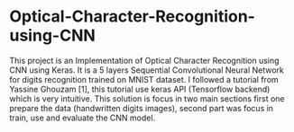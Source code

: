 # Optical-Character-Recognition-using-CNN
This project is an Implementation of Optical Character Recognition using CNN using Keras. It is a 5 layers Sequential Convolutional Neural Network for digits recognition trained on MNIST dataset. I followed a tutorial from Yassine Ghouzam [1], this tutorial use keras API (Tensorflow backend) which is very intuitive. This solution is focus in two main sections first one prepare the data (handwritten digits images), second part was focus in train, use and evaluate the CNN model. 

